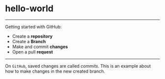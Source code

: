 # hello-world
___
Getting started with GitHub:
+ Create a **repository**
+ Create a **Branch**
+ Make and commit **changes**
+ Open a pull **request**
___

On `GitHub`, saved changes are called *commits*. This is an example about how to make changes in the new created branch.
